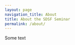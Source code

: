 ```yaml
---
layout: page
navigation_title: About
title: About the SDSF Seminar
permalink: /about/
---
```


Some text
